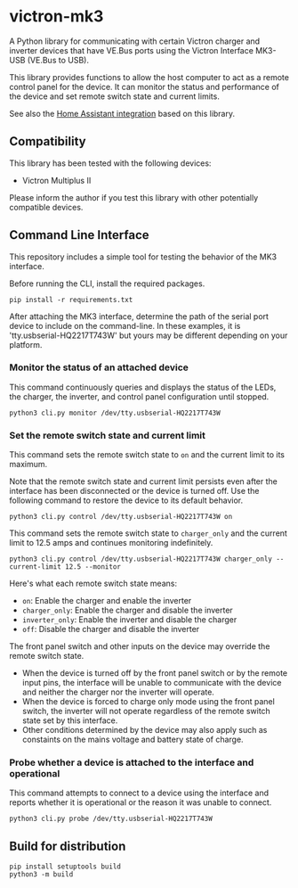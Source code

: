 # victron-mk3

A Python library for communicating with certain Victron charger and inverter
devices that have VE.Bus ports using the Victron Interface MK3-USB (VE.Bus to USB).

This library provides functions to allow the host computer to act as a remote
control panel for the device. It can monitor the status and performance of
the device and set remote switch state and current limits.

See also the [Home Assistant integration](https://github.com/j9brown/victron-mk3-hacs) based
on this library.

## Compatibility

This library has been tested with the following devices:

- Victron Multiplus II

Please inform the author if you test this library with other potentially compatible
devices.

## Command Line Interface

This repository includes a simple tool for testing the behavior of the MK3 interface.

Before running the CLI, install the required packages.

```
pip install -r requirements.txt
```

After attaching the MK3 interface, determine the path of the serial port device
to include on the command-line. In these examples, it is 'tty.usbserial-HQ2217T743W'
but yours may be different depending on your platform.

### Monitor the status of an attached device

This command continuously queries and displays the status of the LEDs, the charger,
the inverter, and control panel configuration until stopped.

```
python3 cli.py monitor /dev/tty.usbserial-HQ2217T743W
```

### Set the remote switch state and current limit

This command sets the remote switch state to `on` and the current limit to its maximum.

Note that the remote switch state and current limit persists even after the interface
has been disconnected or the device is turned off. Use the following command to restore
the device to its default behavior.

```
python3 cli.py control /dev/tty.usbserial-HQ2217T743W on
```

This command sets the remote switch state to `charger_only` and the current limit to 12.5 amps
and continues monitoring indefinitely.

```
python3 cli.py control /dev/tty.usbserial-HQ2217T743W charger_only --current-limit 12.5 --monitor
```

Here's what each remote switch state means:

- `on`: Enable the charger and enable the inverter
- `charger_only`: Enable the charger and disable the inverter
- `inverter_only`: Enable the inverter and disable the charger
- `off`: Disable the charger and disable the inverter

The front panel switch and other inputs on the device may override the remote switch state.

- When the device is turned off by the front panel switch or by the remote input pins,
  the interface will be unable to communicate with the device and neither the charger nor
  the inverter will operate.
- When the device is forced to charge only mode using the front panel switch, the inverter
  will not operate regardless of the remote switch state set by this interface.
- Other conditions determined by the device may also apply such as constaints on the
  mains voltage and battery state of charge.

### Probe whether a device is attached to the interface and operational

This command attempts to connect to a device using the interface and reports whether
it is operational or the reason it was unable to connect.

```
python3 cli.py probe /dev/tty.usbserial-HQ2217T743W
```

## Build for distribution

```
pip install setuptools build
python3 -m build
```
